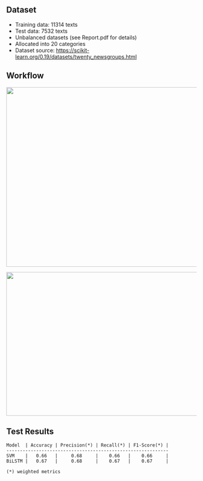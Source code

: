 ## Dataset
- Training data: 11314 texts
- Test data: 7532 texts
- Unbalanced datasets (see Report.pdf for details)
- Allocated into 20 categories
- Dataset source: https://scikit-learn.org/0.19/datasets/twenty_newsgroups.html

## Workflow

<p float="center">
     <img src="https://github.com/vggls/text_classification_fetch_20newsgroups/assets/55101427/701ce548-bbff-481a-80c0-e6ed5ef78d1c.png" height="475" width="800" />
</p>

<p float="center">
     <img src="https://github.com/vggls/text_classification_fetch_20newsgroups/assets/55101427/8b66982d-4481-420b-9ad8-d8d050657bca.png" height="380" width="950" />
</p>

## Test Results

    Model  | Accuracy | Precision(*) | Recall(*) | F1-Score(*) |
    ------------------------------------------------------------
    SVM    |   0.66   |     0.68     |    0.66   |    0.66     |
    BiLSTM |   0.67   |     0.68     |    0.67   |    0.67     |

    (*) weighted metrics
